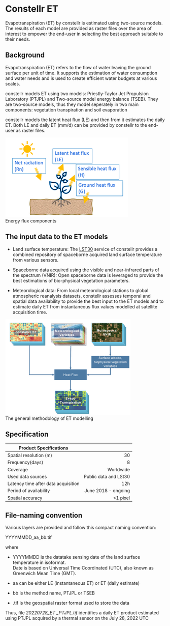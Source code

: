 # Constellr ET

Evapotranspiration (ET) by constellr is estimated using two-source models. 
The results of each model are provided as raster files over the area of interest
to empower the end-user in selecting the best approach suitable to their needs. 


## Background

Evapotranspiration (ET) refers to the flow of water leaving the ground
surface per unit of time. It supports the estimation of water consumption 
and water needs and is used to create efficient water budgets at various scales.

constellr models ET using two models:
Priestly-Taylor Jet Propulsion Laboratory (PTJPL) and Two-source model
energy balance (TSEB). They are two-source models, thus they model seperately in two
main components: vegetation transpiration and soil evaporation

constellr models the latent heat flux (LE) and then from it estimates the daily ET.
Both LE and daily ET (mm/d) can be provided by constellr to the end-user as raster files. 


<img src="images/et_flux.png" alt="et flux" style="height:250px;">
<figcaption id="et_flux" tag="image">Energy flux components </figcaption>



## The input data to the ET models

-   Land surface temperature: The [LST30](./lst.md) service of constellr
    provides a combined repository of spaceborne acquired land surface
    temperature from various sensors.

-   Spaceborne data acquired using the visible and near-infrared parts
    of the spectrum (VNIR): Open spaceborne data is leveraged to provide
    the best estimations of bio-physical vegetation parameters.

-   Meteorological data: From local meteorological stations to global
    atmospheric reanalysis datasets, constellr assesses temporal and
    spatial data availability to provide the best input to the ET
    models and to estimate daily ET from instantaneous flux values
    modelled at satellite acquisition time.


<img src="images/et_flow.png" alt="et flow" style="height:300px;">
<figcaption id="et_flow" tag="image">The general methodology of ET modelling </figcaption>



## Specification

| Product Specifications                |                       |
|---                                    |----:                  |
| Spatial resolution (m)                | 30                    |
| Frequency(days)                       | 8                     |
| Coverage                              | Worldwide             |
| Used data sources                     | Public data and LSt30 |
| Latency time after data acquisition   | 12h                   |  
| Period of availability                | June 2018 - ongoing   |
| Spatial accuracy                      | <1 pixel              |

## File-naming convention

Various layers are provided and follow this compact naming convention:

YYYYMMDD_aa_bb.tif

where

-   YYYYMMDD is the datatake sensing date of the land surface temperature in isoformat.  
    Date is based on Universal Time Coordinated (UTC), also known as Greenwich Mean Time (GMT).

-   aa can be either LE (instantaneous ET) or ET (daily estimate)

-   bb is the method name, PTJPL or TSEB

-   .tif is the geospatial raster format used to store the data

Thus, file *20220728_ET \_PTJPL.tif* identifies a daily ET
product estimated using PTJPL acquired by a thermal sensor on the July
28, 2022 UTC

